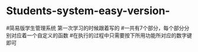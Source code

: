 # Students-system-easy-version-
#简易版学生管理系统 第一次学习的时候跟着写的
#一共有7个部分，每个部分分别对应着一个自定义的函数
#在执行的过程中只需要按下所用功能所对应的数字键即可
